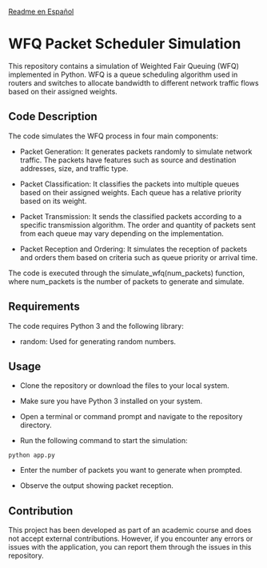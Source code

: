 [Readme en Español](README(es).md)

# WFQ Packet Scheduler Simulation
This repository contains a simulation of Weighted Fair Queuing (WFQ) implemented in Python. WFQ is a queue scheduling algorithm used in routers and switches to allocate bandwidth to different network traffic flows based on their assigned weights.

## Code Description

The code simulates the WFQ process in four main components:

* Packet Generation: It generates packets randomly to simulate network traffic. The packets have features such as source and destination addresses, size, and traffic type.

* Packet Classification: It classifies the packets into multiple queues based on their assigned weights. Each queue has a relative priority based on its weight.

* Packet Transmission: It sends the classified packets according to a specific transmission algorithm. The order and quantity of packets sent from each queue may vary depending on the implementation.

* Packet Reception and Ordering: It simulates the reception of packets and orders them based on criteria such as queue priority or arrival time.

The code is executed through the simulate_wfq(num_packets) function, where num_packets is the number of packets to generate and simulate.

## Requirements

The code requires Python 3 and the following library:

* random: Used for generating random numbers.

## Usage

* Clone the repository or download the files to your local system.

* Make sure you have Python 3 installed on your system.

* Open a terminal or command prompt and navigate to the repository directory.

* Run the following command to start the simulation:

```
python app.py
```

* Enter the number of packets you want to generate when prompted.

* Observe the output showing packet reception.

## Contribution

This project has been developed as part of an academic course and does not accept external contributions. However, if you encounter any errors or issues with the application, you can report them through the issues in this repository.
